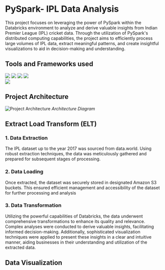# PySpark- IPL Data Analysis
This project focuses on leveraging the power of PySpark within the Databricks environment to analyze and derive valuable insights from Indian Premier League (IPL) cricket data. Through the utilization of PySpark's distributed computing capabilities, the project aims to efficiently process large volumes of IPL data, extract meaningful patterns, and create insightful visualizations to aid in decision-making and understanding.

## Tools and Frameworks used
![](https://i.postimg.cc/1XsBYLKN/pngwing-com-3.png) 
![](https://i.postimg.cc/L6B5pG38/pngwing-com-2-2.png) 
![](https://i.postimg.cc/ydYXmF6F/pngwing-com-1-1.png)
![](https://i.postimg.cc/gJ6pzt1J/spark-sql-logo.png)
<br> ![](https://i.postimg.cc/NfDyTLPc/download.jpg)

## Project Architecture
![Project Architecture](https://i.postimg.cc/QNcSpRwh/Spark-IPL-Data-Analysis-Project-Architecture.jpg)
*Architecture Diagram*
## Extract Load Transform (ELT)
### 1. Data Extraction
The IPL dataset up to the year 2017 was sourced from data.world. Using robust extraction techniques, the data was meticulously gathered and prepared for subsequent stages of processing.
### 2. Data Loading
Once extracted, the dataset was securely stored in designated Amazon S3 buckets. This ensured efficient management and accessibility of the dataset for further processing and analysis
### 3. Data Transformation
Utilizing the powerful capabilities of Databricks, the data underwent comprehensive transformations to enhance its quality and relevance. Complex analyses were conducted to derive valuable insights, facilitating informed decision-making. Additionally, sophisticated visualization techniques were applied to present these insights in a clear and intuitive manner, aiding businesses in their understanding and utilization of the extracted data.
## Data Visualization
